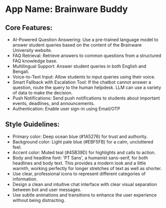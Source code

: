 # **App Name**: Brainware Buddy

## Core Features:

- AI-Powered Question Answering: Use a pre-trained language model to answer student queries based on the content of the Brainware University website.
- FAQ Retrieval: Retrieve answers to common questions from a structured FAQ knowledge base.
- Multilingual Support: Answer student queries in both English and Bengali.
- Voice-to-Text Input: Allow students to input queries using their voice.
- Smart Fallback with Escalation Tool: If the chatbot cannot answer a question, route the query to the human helpdesk. LLM can use a variety of data to make the decision.
- Push Notifications: Send push notifications to students about important events, deadlines, and announcements.
- Authentication: Enable user sign-in using Email/OTP

## Style Guidelines:

- Primary color: Deep ocean blue (#1A5276) for trust and authority.
- Background color: Light pale blue (#EBF5FB) for a calm, uncluttered feel.
- Accent color: Muted teal (#45B39D) for highlights and calls to action.
- Body and headline font: 'PT Sans', a humanist sans-serif, for both headlines and body text. This provides a modern look and a little warmth, working perfectly for longer stretches of text as well as shorter.
- Use clear, professional icons to represent different categories of information.
- Design a clean and intuitive chat interface with clear visual separation between bot and user messages.
- Use subtle animations and transitions to enhance the user experience without being distracting.